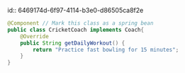 id:: 6469174d-6f97-4114-b3e0-d86505ca8f2e
```java
@Component // Mark this class as a spring bean
public class CricketCoach implements Coach{
    @Override
    public String getDailyWorkout() {
        return "Practice fast bowling for 15 minutes";
    }
}
```
